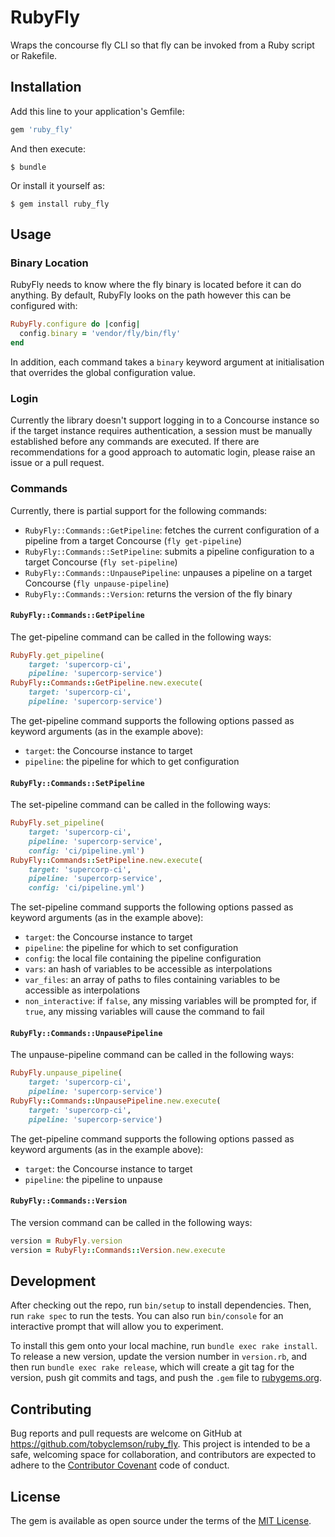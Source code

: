 # RubyFly

Wraps the concourse fly CLI so that fly can be invoked from a Ruby script or 
Rakefile.

## Installation

Add this line to your application's Gemfile:

```ruby
gem 'ruby_fly'
```

And then execute:

    $ bundle

Or install it yourself as:

    $ gem install ruby_fly

## Usage

### Binary Location

RubyFly needs to know where the fly binary is located before it can do anything.
By default, RubyFly looks on the path however this can be configured with:

```ruby
RubyFly.configure do |config|
  config.binary = 'vendor/fly/bin/fly'
end
```

In addition, each command takes a `binary` keyword argument at initialisation
that overrides the global configuration value.

### Login

Currently the library doesn't support logging in to a Concourse instance so if
the target instance requires authentication, a session must be manually 
established before any commands are executed. If there are recommendations for
a good approach to automatic login, please raise an issue or a pull request.

### Commands

Currently, there is partial support for the following commands:
* `RubyFly::Commands::GetPipeline`: fetches the current configuration of a 
  pipeline from a target Concourse (`fly get-pipeline`)
* `RubyFly::Commands::SetPipeline`: submits a pipeline configuration to
  a target Concourse (`fly set-pipeline`)
* `RubyFly::Commands::UnpausePipeline`: unpauses a pipeline on a target
  Concourse (`fly unpause-pipeline`)
* `RubyFly::Commands::Version`: returns the version of the fly binary

#### `RubyFly::Commands::GetPipeline`

The get-pipeline command can be called in the following ways:

```ruby
RubyFly.get_pipeline(
    target: 'supercorp-ci', 
    pipeline: 'supercorp-service')
RubyFly::Commands::GetPipeline.new.execute(
    target: 'supercorp-ci',
    pipeline: 'supercorp-service')
```

The get-pipeline command supports the following options passed as keyword 
arguments (as in the example above):
* `target`: the Concourse instance to target
* `pipeline`: the pipeline for which to get configuration

#### `RubyFly::Commands::SetPipeline`

The set-pipeline command can be called in the following ways:

```ruby
RubyFly.set_pipeline(
    target: 'supercorp-ci', 
    pipeline: 'supercorp-service',
    config: 'ci/pipeline.yml')
RubyFly::Commands::SetPipeline.new.execute(
    target: 'supercorp-ci',
    pipeline: 'supercorp-service',
    config: 'ci/pipeline.yml')
```

The set-pipeline command supports the following options passed as keyword 
arguments (as in the example above):
* `target`: the Concourse instance to target
* `pipeline`: the pipeline for which to set configuration
* `config`: the local file containing the pipeline configuration
* `vars`: an hash of variables to be accessible as interpolations
* `var_files`: an array of paths to files containing variables to be accessible
  as interpolations
* `non_interactive`: if `false`, any missing variables will be prompted for,
  if `true`, any missing variables will cause the command to fail

#### `RubyFly::Commands::UnpausePipeline`

The unpause-pipeline command can be called in the following ways:

```ruby
RubyFly.unpause_pipeline(
    target: 'supercorp-ci', 
    pipeline: 'supercorp-service')
RubyFly::Commands::UnpausePipeline.new.execute(
    target: 'supercorp-ci',
    pipeline: 'supercorp-service')
```

The get-pipeline command supports the following options passed as keyword 
arguments (as in the example above):
* `target`: the Concourse instance to target
* `pipeline`: the pipeline to unpause

#### `RubyFly::Commands::Version`

The version command can be called in the following ways:

```ruby
version = RubyFly.version
version = RubyFly::Commands::Version.new.execute
```

## Development

After checking out the repo, run `bin/setup` to install dependencies. Then, run
`rake spec` to run the tests. You can also run `bin/console` for an interactive
prompt that will allow you to experiment.

To install this gem onto your local machine, run `bundle exec rake install`. To
release a new version, update the version number in `version.rb`, and then run
`bundle exec rake release`, which will create a git tag for the version, push
git commits and tags, and push the `.gem` file to 
[rubygems.org](https://rubygems.org).

## Contributing

Bug reports and pull requests are welcome on GitHub at 
https://github.com/tobyclemson/ruby_fly. This project is intended to be a safe,
welcoming space for collaboration, and contributors are expected to adhere to
the [Contributor Covenant](http://contributor-covenant.org) code of conduct.


## License

The gem is available as open source under the terms of the 
[MIT License](http://opensource.org/licenses/MIT).
